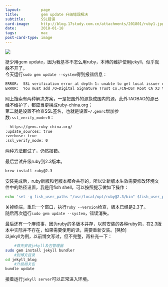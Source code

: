 ```yaml
---
layout:         page
title:          gem update 升级错误解决
subtitle:       SSL错误
card-image:     http://blog.17study.com.cn/attachments/201801/ruby1.jpg
date:           2018-01-18
tags:           mac
post-card-type: image
---
```

![](http://blog.17study.com.cn/attachments/201801/ruby1.jpg)  

挺少用gem update，因为我基本不怎么用ruby，本博的维护使用jekyll，似乎就躲不开了。  
今天运行`sudo gem update --system`得到报错信息：  
```bash
ERROR:  SSL verification error at depth 1: unable to get local issuer certificate (20)
ERROR:  You must add /O=Digital Signature Trust Co./CN=DST Root CA X3 to your local trusted store
```
网上搜索有两种解决方案，一是把国外的源换成国内的源，此外TAOBAO的源已经不维护了，都应当更换成ruby-china.org；  
第二就是设置不检查SSL签名，也就是设置`~/.gemrc`增加参数`:ssl_verify_mode:0`：  
```bash
- https://gems.ruby-china.org/
:update_sources: true
:verbose: true
:ssl_verify_mode: 0
```
两种方法都试了，仍然报错。  

最后尝试升级ruby到2.3版本。  
```bash
brew install ruby@2.3
```
安装完成后，ruby新版和老版本都会共存的，所以让新版本生效需要修改环境文件中的路径设置，我是用fish shell，可以按照提示做如下操作：  
```bash
echo 'set -g fish_user_paths "/usr/local/opt/ruby@2.3/bin" $fish_user_paths' >> ~/.config/fish/config.fish
```
关掉终端，重启一个窗口，执行`ruby --version`检查，版本已经是2.3了。  
随后再次运行`sudo gem update --system`，错误消失。  

最后还有一个麻烦事，因为ruby的多版本并存，以前安装的各种ruby包，在2.3版本中实际并不存在，如果需要使用的话，需要重新安装。[哭脸]  
以jekyll为例，以前博文写过，但不完整，再补充一下：  
```bash
	#首先安装jekyll及包管理器
sudo gem install jekyll bundler
	#到博文目录
cd jekyll_blog
	#升级相关包
bundle update
```
接着运行`jekyll server`可以正常进入环境。  

